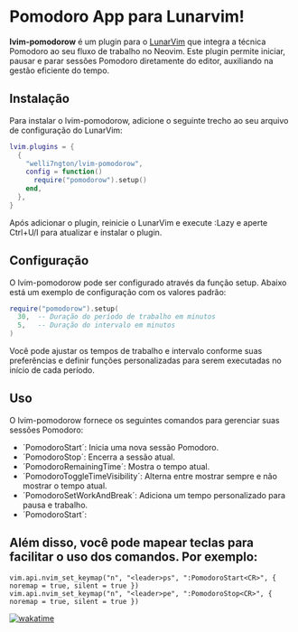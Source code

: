 # Pomodoro App para Lunarvim!

**lvim-pomodorow** é um plugin para o [LunarVim](https://github.com/LunarVim/LunarVim) que integra a técnica Pomodoro ao seu fluxo de trabalho no Neovim. Este plugin permite iniciar, pausar e parar sessões Pomodoro diretamente do editor, auxiliando na gestão eficiente do tempo.

## Instalação

Para instalar o lvim-pomodorow, adicione o seguinte trecho ao seu arquivo de configuração do LunarVim:

```lua
lvim.plugins = {
  {
    "welli7ngton/lvim-pomodorow",
    config = function()
      require("pomodorow").setup()
    end,
  },
}
```
Após adicionar o plugin, reinicie o LunarVim e execute :Lazy e aperte Ctrl+U/I para atualizar e instalar o plugin.

## Configuração

O lvim-pomodorow pode ser configurado através da função setup. Abaixo está um exemplo de configuração com os valores padrão:
```lua
require("pomodorow").setup(
  30,  -- Duração do período de trabalho em minutos
  5,   -- Duração do intervalo em minutos
)
```
Você pode ajustar os tempos de trabalho e intervalo conforme suas preferências e definir funções personalizadas para serem executadas no início de cada período.

## Uso
O lvim-pomodorow fornece os seguintes comandos para gerenciar suas sessões Pomodoro:

- ´PomodoroStart´: Inicia uma nova sessão Pomodoro.
- ´PomodoroStop´: Encerra a sessão atual.
- ´PomodoroRemainingTime´: Mostra o tempo atual.
- ´PomodoroToggleTimeVisibility´: Alterna entre mostrar sempre e não mostrar o tempo atual.
- ´PomodoroSetWorkAndBreak´: Adiciona um tempo personalizado para pausa e trabalho.
- ´PomodoroStart´:

## Além disso, você pode mapear teclas para facilitar o uso dos comandos. Por exemplo:


```vim
vim.api.nvim_set_keymap("n", "<leader>ps", ":PomodoroStart<CR>", { noremap = true, silent = true })
vim.api.nvim_set_keymap("n", "<leader>pe", ":PomodoroStop<CR>", { noremap = true, silent = true })
```

[![wakatime](https://wakatime.com/badge/user/dcf0e22a-41eb-4c76-9126-337f24d80641/project/ca36ca7b-c213-494d-bf60-2956cc1457c3.svg)](https://wakatime.com/badge/user/dcf0e22a-41eb-4c76-9126-337f24d80641/project/ca36ca7b-c213-494d-bf60-2956cc1457c3)


